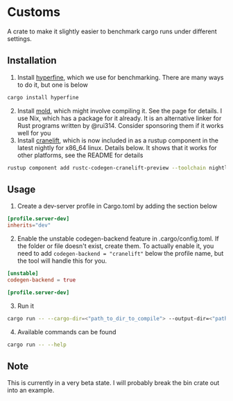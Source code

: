 # Customs
A crate to make it slightly easier to benchmark cargo runs under different settings.

## Installation
1. Install [hyperfine](https://github.com/sharkdp/hyperfine), which we use for benchmarking. There are many ways to do it, but one is below
```bash
cargo install hyperfine
```
2. Install [mold](https://github.com/rui314/mold), which might involve compiling it. See the page for details. I use Nix, which has a package for it already.
It is an alternative linker for Rust programs written by @rui314. Consider sponsoring them if it works well for you
3. Install [cranelift](https://github.com/rust-lang/rustc_codegen_cranelift), which is now included in
as a rustup component in the latest nightly for x86_64 linux. Details below. It shows that it works for other platforms,
see the README for details
```bash
rustup component add rustc-codegen-cranelift-preview --toolchain nightly
```
## Usage
1. Create a dev-server profile in Cargo.toml by adding the section below
```toml
[profile.server-dev]
inherits="dev"
```
2. Enable the unstable codegen-backend feature in .cargo/config.toml. If the folder or file doesn't exist, create them.
To actually enable it, you need to add `codegen-backend = "cranelift"` below the profile name, but 
the tool will handle this for you.
```toml
[unstable]
codegen-backend = true

[profile.server-dev]
```
3. Run it
```bash
cargo run -- --cargo-dir=<"path_to_dir_to_compile"> --output-dir=<"path to dir to put output json files in" > --num-runs=3
```
4. Available commands can be found
```bash
cargo run -- --help
```

## Note
This is currently in a very beta state. I will probably break the bin crate out into an example.
